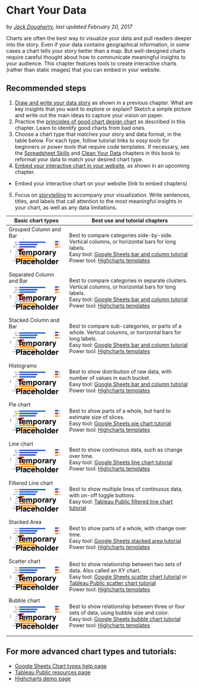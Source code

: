 # Chart Your Data
*by [Jack Dougherty](../introduction/who.md), last updated February 20, 2017*

Charts are often the best way to visualize your data and pull readers deeper into the story. Even if your data contains geographical information, in some cases a chart tells your story better than a map. But well-designed charts require careful thought about how to communicate meaningful insights to your audience. This chapter features tools to create interactive charts (rather than static images) that you can embed in your website.

## Recommended steps
1) [Draw and write your data story](../../choose/draw) as shown in a previous chapter. What are key insights that you want to explore or explain? Sketch a simple picture and write out the main ideas to capture your vision on paper.
2) Practice the [principles of good chart design chart](design) as described in this chapter. Learn to identify good charts from bad ones.
3) Choose a chart type that matches your story and data format, in the table below. For each type, follow tutorial links to *easy tools* for beginners or *power tools* that require code templates. If necessary, see the [Spreadsheet Skills](../spreadsheet) and [Clean Your Data](../clean) chapters in this book to reformat your data to match your desired chart type.
4) [Embed your interactive chart in your website](../embed), as shown in an upcoming chapter.
- Embed your interactive chart on your website (link to embed chapters)
5) Focus on [storytelling](../storytelling) to accompany your visualization. Write sentences, titles, and labels that call attention to the most meaningful insights in your chart, as well as any data limitations.

| Basic chart types | Best use and tutorial chapters |
| --- | --- |
| Grouped Column and Bar<br> ![](chart-placeholder.png) | Best to compare categories side-by-side. Vertical columns, or horizontal bars for long labels. <br>Easy tool: [Google Sheets bar and column tutorial](column-bar-google)<br>Power tool: [Highcharts templates](../highcharts/) |
| Separated Column and Bar<br> ![](chart-placeholder.png) | Best to compare categories in separate clusters. Vertical columns, or horizontal bars for long labels.<br>Easy tool: [Google Sheets bar and column tutorial](column-bar-google)<br>Power tool: [Highcharts templates](../highcharts/) |
| Stacked Column and Bar<br> ![](chart-placeholder.png) | Best to compare sub-categories, or parts of a whole. Vertical columns, or horizontal bars for long labels.<br>Easy tool: [Google Sheets bar and column tutorial](column-bar-google)<br>Power tool: [Highcharts templates](../highcharts/) |
| Histograms<br> ![](chart-placeholder.png) | Best to show distribution of raw data, with number of values in each bucket.<br>Easy tool: [Google Sheets bar and column tutorial](column-bar-google)<br>Power tool: [Highcharts templates](../highcharts/) |
| Pie chart<br> ![](chart-placeholder.png) | Best to show parts of a whole, but hard to estimate size of slices.<br>Easy tool: [Google Sheets pie chart tutorial](pie-line-area-google)<br>Power tool: [Highcharts templates](../highcharts/) |
| Line chart<br> ![](chart-placeholder.png) | Best to show continuous data, such as change over time.<br>Easy tool: [Google Sheets line chart tutorial](pie-line-area-google)<br>Power tool: [Highcharts templates](../highcharts/) |
| Filtered Line chart <br> ![](chart-placeholder.png) | Best to show multiple lines of continuous data, with on-off toggle buttons. <br>Easy tool: [Tableau Public filtered line chart tutorial](filtered-line-chart-tableau) |
| Stacked Area<br> ![](chart-placeholder.png) | Best to show parts of a whole, with change over time. <br>Easy tool: [Google Sheets stacked area tutorial](pie-line-area-google)<br>Power tool: [Highcharts templates](../highcharts/) |
| Scatter chart <br> ![](chart-placeholder.png) | Best to show relationship between two sets of data. Also called an XY chart. <br>Easy tool: [Google Sheets scatter chart tutorial](scatter-bubble-google) or [Tableau Public scatter chart tutorial](scatter-chart-tableau-public/)<br>Power tool: [Highcharts templates](../highcharts) |
| Bubble chart <br> ![](chart-placeholder.png) | Best to show relationship between three or four sets of data, using bubble size and color.<br>Easy tool: [Google Sheets bubble chart tutorial](scatter-bubble-google)<br>Power tool: [Highcharts templates](../highcharts/) |

## For more advanced chart types and tutorials:
- [Google Sheets Chart types help page](https://support.google.com/docs/answer/190718)
- [Tableau Public resources page](https://public.tableau.com/en-us/s/resources)
- [Highcharts demo page](http://www.highcharts.com/demo)
